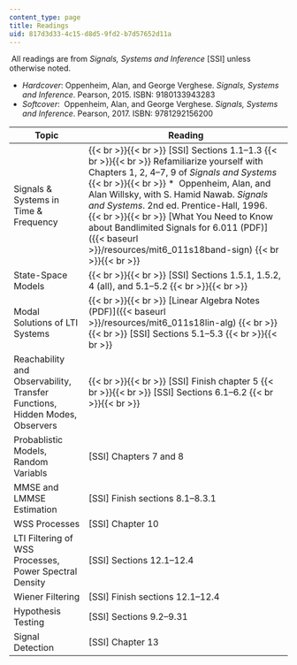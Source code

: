 ```yaml
---
content_type: page
title: Readings
uid: 817d3d33-4c15-d8d5-9fd2-b7d57652d11a
---
```


 All readings are from _Signals, Systems and Inference_ \[SSI\] unless otherwise noted.

*   _Hardcover_: Oppenheim, Alan, and George Verghese. _Signals, Systems and Inference_. Pearson, 2015. ISBN: 9180133943283
*   _Softcover_:  Oppenheim, Alan, and George Verghese. _Signals, Systems and Inference_. Pearson, 2017. ISBN: 9781292156200

| Topic | Reading |
| --- | --- |
| Signals & Systems in Time & Frequency |  {{< br >}}{{< br >}} \[SSI\] Sections 1.1–1.3 {{< br >}}{{< br >}} Refamiliarize yourself with Chapters 1, 2, 4–7, 9 of _Signals and Systems_ {{< br >}}{{< br >}} *    Oppenheim, Alan, and Alan Willsky, with S. Hamid Nawab. _Signals and Systems_. 2nd ed. Prentice-Hall, 1996.   {{< br >}}{{< br >}} [What You Need to Know about Bandlimited Signals for 6.011 (PDF)]({{< baseurl >}}/resources/mit6_011s18band-sign) {{< br >}}{{< br >}}  |
| State-Space Models |  {{< br >}}{{< br >}} \[SSI\] Sections 1.5.1, 1.5.2, 4 (all), and 5.1–5.2 {{< br >}}{{< br >}}  |
| Modal Solutions of LTI Systems |  {{< br >}}{{< br >}} [Linear Algebra Notes (PDF)]({{< baseurl >}}/resources/mit6_011s18lin-alg) {{< br >}}{{< br >}} \[SSI\] Sections 5.1–5.3 {{< br >}}{{< br >}}  |
| Reachability and Observability, Transfer Functions, Hidden Modes, Observers |  {{< br >}}{{< br >}} \[SSI\] Finish chapter 5 {{< br >}}{{< br >}} \[SSI\] Sections 6.1–6.2 {{< br >}}{{< br >}}  |
| Probablistic Models, Random Variabls | \[SSI\] Chapters 7 and 8 |
| MMSE and LMMSE Estimation | \[SSI\] Finish sections 8.1–8.3.1  |
| WSS Processes | \[SSI\] Chapter 10 |
| LTI Filtering of WSS Processes, Power Spectral Density | \[SSI\] Sections 12.1–12.4 |
| Wiener Filtering | \[SSI\] Finish sections 12.1–12.4 |
| Hypothesis Testing | \[SSI\] Sections 9.2–9.31 |
| Signal Detection | \[SSI\] Chapter 13